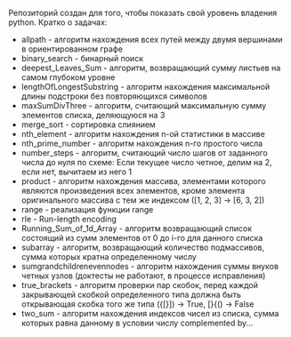 Репозиторий создан для того, чтобы показать свой уровень владения python. Кратко о задачах:
* allpath - алгоритм нахождения всех путей между двумя вершинами в ориентированном графе
* binary_search - бинарный поиск
* deepest_Leaves_Sum - алгоритм, возвращающий сумму листьев на самом глубоком уровне
* lengthOfLongestSubstring - алгоритм нахождения максимальной длины подстроки без повторяющихся символов
* maxSumDivThree - алгоритм, считающий максимальную сумму элементов списка, деляющуюся на 3  
* merge_sort - сортировка слиянием 
* nth_element - алгоритм нахождения n-ой статистики в массиве
* nth_prime_number - алгоритм нахождения n-го простого числа
* number_steps - алгоритм, считающий число шагов от заданного числа до нуля по схеме: Если текущее число четное, делим на 2, если нет, вычитаем из него 1
* product - алгоритм нахождения массива, элементами которого являются произведения всех элементов, кроме элемента оригинального массива с тем же индексом ([1, 2, 3] -> [6, 3, 2])
* range - реализация функции range
* rle - Run-length encoding
* Running_Sum_of_1d_Array - алгоритм возвращающий список состоящий из сумм элементов от 0 до i-го для данного списка
* subarray -  алгоритм, возвращающий количество подмассивов, сумма которых кратна определенному числу
* sumgrandchildrenevennodes - алгоритм нахождения суммы внуков четных узлов (доктесты не работают, в процессе исправления)
* true_brackets - алгоритм проверки пар скобок, перед каждой закрывающей скобкой определенного типа должна быть открывающая скобка того же типа ({[}]) -> True, [}{() -> False
* two_sum - алгоритм нахождения индексов чисел из списка, сумма которых равна данному в условии числу
complemented by...

